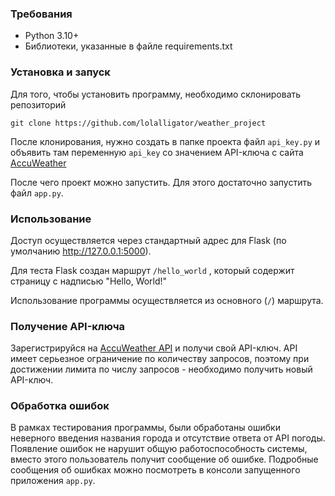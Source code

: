 ### Требования
- Python 3.10+
- Библиотеки, указанные в файле requirements.txt

### Установка и запуск
Для того, чтобы установить программу, необходимо склонировать репозиторий

`git clone https://github.com/lolalligator/weather_project`

После клонирования, нужно создать в папке проекта файл `api_key.py` и объявить там переменную `api_key` со значением API-ключа с сайта  [AccuWeather](https://developer.accuweather.com/accuweather-locations-api/apis)

После чего проект можно запустить. Для этого достаточно запустить файл `app.py`.

### Использование

Доступ осуществляется через стандартный адрес для Flask (по умолчанию http://127.0.0.1:5000).

Для теста Flask создан маршрут `/hello_world` , который содержит страницу с надписью "Hello, World!"

Использование программы осуществляется из основного (`/`) маршрута.

### Получение API-ключа

Зарегистрируйся на [AccuWeather API](https://developer.accuweather.com/) и получи свой API-ключ. API имеет серьезное ограничение по количеству запросов, поэтому при достижении лимита по числу запросов - необходимо получить новый API-ключ.

### Обработка ошибок

В рамках тестирования программы, были обработаны ошибки неверного введения названия города и отсутствие ответа от API погоды. Появление ошибок не нарушит общую работоспособность системы, вместо этого пользователь получит сообщение об ошибке. Подробные сообщения об ошибках можно посмотреть в консоли запущенного приложения `app.py`.
